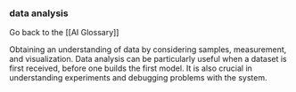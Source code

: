 ### data analysis

Go back to the [[AI Glossary]]


Obtaining an understanding of data by considering samples, measurement, and visualization. Data analysis can be particularly useful when a dataset is first received, before one builds the first model. It is also crucial in understanding experiments and debugging problems with the system.

